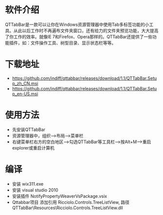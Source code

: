 # 软件介绍
QTTabBar是一款可以让你在Windows资源管理器中使用Tab多标签功能的小工具。从此以后工作时不再遍布文件夹窗口，还有给力的文件夹预览功能，大大提高了你工作的效率。就像IE 7和Firefox、Opera那样的。QTTabBar还提供了一些功能插件，如：文件操作工具、树型目录、显示状态栏等等。

# 下载地址
* https://github.com/indiff/qttabbar/releases/download/1.1/QTTabBar.Setup_zh_CN.msi
* https://github.com/indiff/qttabbar/releases/download/1.1/QTTabBar.Setup_en-US.msi
# 使用方法
- 先安装QTTabBar 
- 资源管理器中，组织—>布局—>菜单栏
- 右键菜单栏右方的空白地区—>勾选QTTabBar等工具栏—>按Alt+M—>重启explorer或重启计算机

# 编译
* 安装 wix311.exe
* 安装 visual studio 2010
* 安装插件 NotifyPropertyWeaverVsPackage.vsix
* Qttabbar项目 添加引用 Ricciolo.Controls.TreeListView, 路径 QTTabBar\Resources\Ricciolo.Controls.TreeListView.dll
